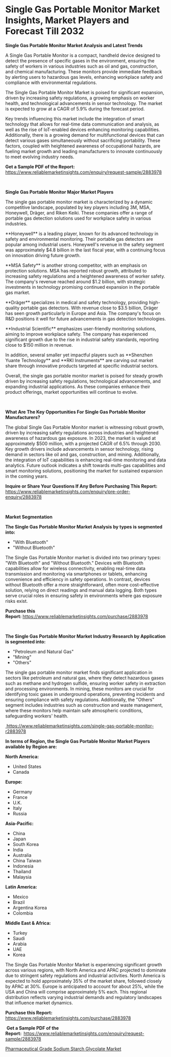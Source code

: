 <p><h1>Single Gas Portable Monitor Market Insights, Market Players and Forecast Till 2032</h1></p><p><strong>Single Gas Portable Monitor Market Analysis and Latest Trends</strong></p>
<p><p>A Single Gas Portable Monitor is a compact, handheld device designed to detect the presence of specific gases in the environment, ensuring the safety of workers in various industries such as oil and gas, construction, and chemical manufacturing. These monitors provide immediate feedback by alerting users to hazardous gas levels, enhancing workplace safety and compliance with environmental regulations. </p><p>The Single Gas Portable Monitor Market is poised for significant expansion, driven by increasing safety regulations, a growing emphasis on worker health, and technological advancements in sensor technology. The market is expected to grow at a CAGR of 5.9% during the forecast period. </p><p>Key trends influencing this market include the integration of smart technology that allows for real-time data communication and analysis, as well as the rise of IoT-enabled devices enhancing monitoring capabilities. Additionally, there is a growing demand for multifunctional devices that can detect various gases simultaneously without sacrificing portability. These factors, coupled with heightened awareness of occupational hazards, are fueling market growth and leading manufacturers to innovate continuously to meet evolving industry needs.</p></p>
<p><strong>Get a Sample PDF of the Report:&nbsp;</strong> <a href="https://www.reliablemarketinsights.com/enquiry/request-sample/2883978?utm_campaign=3274&utm_medium=2&utm_source=Github&utm_content=ia&utm_term=13032025&utm_id=single-gas-portable-monitor">https://www.reliablemarketinsights.com/enquiry/request-sample/2883978</a></p>
<p>&nbsp;</p>
<p><strong>Single Gas Portable Monitor Major Market Players</strong></p>
<p><p>The single gas portable monitor market is characterized by a dynamic competitive landscape, populated by key players including 3M, MSA, Honeywell, Dräger, and Riken Keiki. These companies offer a range of portable gas detection solutions used for workplace safety in various industries.</p><p>**Honeywell** is a leading player, known for its advanced technology in safety and environmental monitoring. Their portable gas detectors are popular among industrial users. Honeywell's revenue in the safety segment was approximately $4.8 billion in the last fiscal year, with a continuing focus on innovation driving future growth.</p><p>**MSA Safety** is another strong competitor, with an emphasis on protection solutions. MSA has reported robust growth, attributed to increasing safety regulations and a heightened awareness of worker safety. The company's revenue reached around $1.2 billion, with strategic investments in technology promising continued expansion in the portable gas market.</p><p>**Dräger** specializes in medical and safety technology, providing high-quality portable gas detectors. With revenue close to $3.5 billion, Dräger has seen growth particularly in Europe and Asia. The company's focus on R&D positions it well for future advancements in gas detection technologies.</p><p>**Industrial Scientific** emphasizes user-friendly monitoring solutions, aiming to improve workplace safety. The company has experienced significant growth due to the rise in industrial safety standards, reporting close to $150 million in revenue.</p><p>In addition, several smaller yet impactful players such as **Shenzhen Yuante Technology** and **RKI Instruments** are carving out market share through innovative products targeted at specific industrial sectors.</p><p>Overall, the single gas portable monitor market is poised for steady growth driven by increasing safety regulations, technological advancements, and expanding industrial applications. As these companies enhance their product offerings, market opportunities will continue to evolve.</p></p>
<p>&nbsp;</p>
<p><strong>What Are The Key Opportunities For Single Gas Portable Monitor Manufacturers?</strong></p>
<p><p>The global Single Gas Portable Monitor market is witnessing robust growth, driven by increasing safety regulations across industries and heightened awareness of hazardous gas exposure. In 2023, the market is valued at approximately $500 million, with a projected CAGR of 6.5% through 2030. Key growth drivers include advancements in sensor technology, rising demand in sectors like oil and gas, construction, and mining. Additionally, the integration of IoT capabilities is enhancing real-time monitoring and data analytics. Future outlook indicates a shift towards multi-gas capabilities and smart monitoring solutions, positioning the market for sustained expansion in the coming years.</p></p>
<p><strong>Inquire or Share Your Questions If Any Before Purchasing This Report:</strong> <a href="https://www.reliablemarketinsights.com/enquiry/pre-order-enquiry/2883978?utm_campaign=3274&utm_medium=2&utm_source=Github&utm_content=ia&utm_term=13032025&utm_id=single-gas-portable-monitor">https://www.reliablemarketinsights.com/enquiry/pre-order-enquiry/2883978</a></p>
<p>&nbsp;</p>
<p><strong>Market Segmentation</strong></p>
<p><strong>The Single Gas Portable Monitor Market Analysis by types is segmented into:</strong></p>
<p><ul><li>"With Bluetooth"</li><li>"Without Bluetooth"</li></ul></p>
<p><p>The Single Gas Portable Monitor market is divided into two primary types: "With Bluetooth" and "Without Bluetooth." Devices with Bluetooth capabilities allow for wireless connectivity, enabling real-time data transmission and monitoring via smartphones or tablets, enhancing convenience and efficiency in safety operations. In contrast, devices without Bluetooth offer a more straightforward, often more cost-effective solution, relying on direct readings and manual data logging. Both types serve crucial roles in ensuring safety in environments where gas exposure risks exist.</p></p>
<p><strong>Purchase this Report:&nbsp;</strong><a href="https://www.reliablemarketinsights.com/purchase/2883978?utm_campaign=3274&utm_medium=2&utm_source=Github&utm_content=ia&utm_term=13032025&utm_id=single-gas-portable-monitor">https://www.reliablemarketinsights.com/purchase/2883978</a></p>
<p>&nbsp;</p>
<p><strong>The Single Gas Portable Monitor Market Industry Research by Application is segmented into:</strong></p>
<p><ul><li>"Petroleum and Natural Gas"</li><li>"Mining"</li><li>"Others"</li></ul></p>
<p><p>The single gas portable monitor market finds significant application in sectors like petroleum and natural gas, where they detect hazardous gases such as methane and hydrogen sulfide, ensuring worker safety in extraction and processing environments. In mining, these monitors are crucial for identifying toxic gases in underground operations, preventing incidents and ensuring compliance with safety regulations. Additionally, the "Others" segment includes industries such as construction and waste management, where these monitors help maintain safe atmospheric conditions, safeguarding workers' health.</p></p>
<p><a href="https://www.reliablemarketinsights.com/single-gas-portable-monitor-r2883978?utm_campaign=3274&utm_medium=2&utm_source=Github&utm_content=ia&utm_term=13032025&utm_id=single-gas-portable-monitor">&nbsp;https://www.reliablemarketinsights.com/single-gas-portable-monitor-r2883978</a></p>
<p><strong>In terms of Region, the Single Gas Portable Monitor Market Players available by Region are:</strong></p>
<p>
    <p> <strong> North America: </strong>
        <ul>
            <li>United States</li>
            <li>Canada</li>
        </ul>
        </p> 
    <p> <strong> Europe: </strong>
        <ul>
            <li>Germany</li>
            <li>France</li>
            <li>U.K.</li>
            <li>Italy</li>
            <li>Russia</li>
        </ul>
        </p> 
    <p> <strong> Asia-Pacific: </strong>
        <ul>
            <li>China</li>
            <li>Japan</li>
            <li>South Korea</li>
            <li>India</li>
            <li>Australia</li>
            <li>China Taiwan</li>
            <li>Indonesia</li>
            <li>Thailand</li>
            <li>Malaysia</li>
        </ul>
        </p> 
    <p> <strong> Latin America: </strong>
        <ul>
            <li>Mexico</li>
            <li>Brazil</li>
            <li>Argentina Korea</li>
            <li>Colombia</li>
        </ul>
        </p> 
    <p> <strong> Middle East & Africa: </strong>
        <ul>
            <li>Turkey</li>
            <li>Saudi</li>
            <li>Arabia</li>
            <li>UAE</li>
            <li>Korea</li>
        </ul>
    </p>
    </p>
<p><p>The Single Gas Portable Monitor Market is experiencing significant growth across various regions, with North America and APAC projected to dominate due to stringent safety regulations and industrial activities. North America is expected to hold approximately 35% of the market share, followed closely by APAC at 30%. Europe is anticipated to account for about 25%, while the USA and China will comprise approximately 5% each. This regional distribution reflects varying industrial demands and regulatory landscapes that influence market dynamics.</p></p>
<p><strong>Purchase this Report: </strong><a href="https://www.reliablemarketinsights.com/purchase/2883978?utm_campaign=3274&utm_medium=2&utm_source=Github&utm_content=ia&utm_term=13032025&utm_id=single-gas-portable-monitor">https://www.reliablemarketinsights.com/purchase/2883978</a></p>
<p>&nbsp;<strong>Get a Sample PDF of the Report:&nbsp;&nbsp;</strong><a href="https://www.reliablemarketinsights.com/enquiry/request-sample/2883978?utm_campaign=3274&utm_medium=2&utm_source=Github&utm_content=ia&utm_term=13032025&utm_id=single-gas-portable-monitor">https://www.reliablemarketinsights.com/enquiry/request-sample/2883978</a></p>
<p><strong></strong></p>
<p><p><a href="https://github.com/elodielamto06/Market-Research-Report-List-1/blob/main/pharmaceutical-grade-sodium-starch-glycolate-market.md?utm_campaign=3274&utm_medium=2&utm_source=Github&utm_content=ia&utm_term=13032025&utm_id=single-gas-portable-monitor">Pharmaceutical Grade Sodium Starch Glycolate Market</a></p></p>